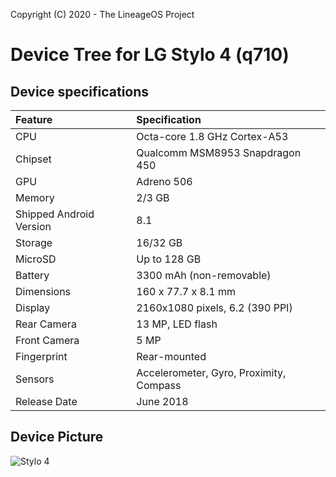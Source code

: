 Copyright (C) 2020 - The LineageOS Project

# Device Tree for LG Stylo 4 (q710)

## Device specifications

| Feature                 | Specification                           |
| :---------------------- | :---------------------------------------|
| CPU                     | Octa-core 1.8 GHz Cortex-A53            |
| Chipset                 | Qualcomm MSM8953 Snapdragon 450         |
| GPU                     | Adreno 506                              |
| Memory                  | 2/3 GB                                  |
| Shipped Android Version | 8.1                                     |
| Storage                 | 16/32 GB                                |
| MicroSD                 | Up to 128 GB                            |
| Battery                 | 3300 mAh (non-removable)                |
| Dimensions              | 160 x 77.7 x 8.1 mm                     |
| Display                 | 2160x1080 pixels, 6.2 (390 PPI)         |
| Rear Camera             | 13 MP, LED flash                        |
| Front Camera            | 5 MP                                    |
| Fingerprint             | Rear-mounted                            |
| Sensors                 | Accelerometer, Gyro, Proximity, Compass |
| Release Date            | June 2018                               |

## Device Picture

![Stylo 4](https://www.lg.com/us/images/cell-phones/md06031696/md06031697/gallery/medium11.jpg "Stylo 4")
